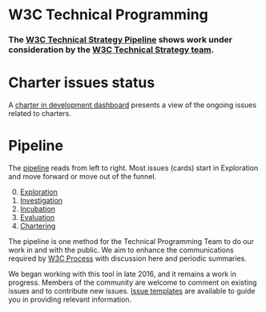 # W3C Technical Programming

### The [W3C Technical Strategy Pipeline](https://github.com/orgs/w3c/projects/97/views/1) shows work under consideration by the [W3C Technical Strategy team](https://www.w3.org/staff/strat/). 

# Charter issues status

A [charter in development dashboard](https://www.w3.org/2024/03/charters-in-dev.html) presents a view of the ongoing issues related to charters.

# Pipeline

The [pipeline](https://github.com/orgs/w3c/projects/97/views/1) reads from left to right. Most issues (cards) start in Exploration and move forward or move out of the funnel.

0. [Exploration](https://github.com/w3c/strategy/blob/main/0.Exploration.md)
1. [Investigation](https://github.com/w3c/strategy/blob/main/1.Investigation.md)
1. [Incubation](https://github.com/w3c/strategy/blob/main/2.Incubation.md)
1. [Evaluation](https://github.com/w3c/strategy/blob/main/3.Evaluation.md) 
1. [Chartering](https://github.com/w3c/strategy/blob/main/4.Chartering.md)

The pipeline is one method for the Technical Programming Team to do our work in and with the public.  We aim to enhance the communications required by [W3C Process](https://www.w3.org/policies/process/) with discussion here and periodic summaries.

We began working with this tool in late 2016, and it remains a work in progress. Members of the community are welcome to comment on existing issues and to contribute new issues. [Issue templates](https://github.com/w3c/strategy/issues/new/choose) are available to guide you in providing relevant information.
